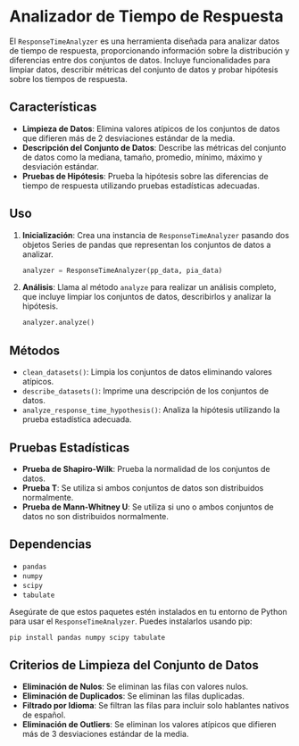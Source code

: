# Analizador de Tiempo de Respuesta

El `ResponseTimeAnalyzer` es una herramienta diseñada para analizar datos de tiempo de respuesta, proporcionando información sobre la distribución y diferencias entre dos conjuntos de datos. Incluye funcionalidades para limpiar datos, describir métricas del conjunto de datos y probar hipótesis sobre los tiempos de respuesta.

## Características

- **Limpieza de Datos**: Elimina valores atípicos de los conjuntos de datos que difieren más de 2 desviaciones estándar de la media.
- **Descripción del Conjunto de Datos**: Describe las métricas del conjunto de datos como la mediana, tamaño, promedio, mínimo, máximo y desviación estándar.
- **Pruebas de Hipótesis**: Prueba la hipótesis sobre las diferencias de tiempo de respuesta utilizando pruebas estadísticas adecuadas.

## Uso

1. **Inicialización**: Crea una instancia de `ResponseTimeAnalyzer` pasando dos objetos Series de pandas que representan los conjuntos de datos a analizar.
   ```python
   analyzer = ResponseTimeAnalyzer(pp_data, pia_data)
   ```

2. **Análisis**: Llama al método `analyze` para realizar un análisis completo, que incluye limpiar los conjuntos de datos, describirlos y analizar la hipótesis.
   ```python
   analyzer.analyze()
   ```

## Métodos

- `clean_datasets()`: Limpia los conjuntos de datos eliminando valores atípicos.
- `describe_datasets()`: Imprime una descripción de los conjuntos de datos.
- `analyze_response_time_hypothesis()`: Analiza la hipótesis utilizando la prueba estadística adecuada.

## Pruebas Estadísticas

- **Prueba de Shapiro-Wilk**: Prueba la normalidad de los conjuntos de datos.
- **Prueba T**: Se utiliza si ambos conjuntos de datos son distribuidos normalmente.
- **Prueba de Mann-Whitney U**: Se utiliza si uno o ambos conjuntos de datos no son distribuidos normalmente.

## Dependencias

- `pandas`
- `numpy`
- `scipy`
- `tabulate`

Asegúrate de que estos paquetes estén instalados en tu entorno de Python para usar el `ResponseTimeAnalyzer`. Puedes instalarlos usando pip:
```bash
pip install pandas numpy scipy tabulate
```

## Criterios de Limpieza del Conjunto de Datos

- **Eliminación de Nulos**: Se eliminan las filas con valores nulos.
- **Eliminación de Duplicados**: Se eliminan las filas duplicadas.
- **Filtrado por Idioma**: Se filtran las filas para incluir solo hablantes nativos de español.
- **Eliminación de Outliers**: Se eliminan los valores atípicos que difieren más de 3 desviaciones estándar de la media.
